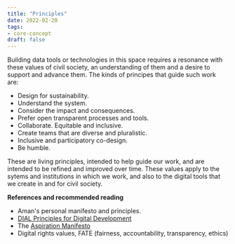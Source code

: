 ```yaml
---
title: "Principles"
date: 2022-02-20
tags:
- core-concept
draft: false
---
```


Building data tools or technologies in this space requires a resonance with these values of civil society, an understanding of them and a desire to support and advance them. The kinds of principes that guide such work are: 
* Design for sustainability. 
* Understand the system.
* Consider the impact and consequences. 
* Prefer open transparent processes and tools.
* Collaborate. Equitable and inclusive. 
* Create teams that are diverse and pluralistic.
* Inclusive and participatory co-design.
* Be humble. 

These are living principles, intended to help guide our work, and are intended to be refined and improved over time. These values apply to the sytems and institutions in which we work, and also to the digital tools that we create in and for civil society. 

**References and recommended reading**
* Aman's personal manifesto and principles. 
* [DIAL Principles for Digital Development](https://digitalprinciples.org/)
* The [Aspiration Manifesto](https://aspirationtech.org/publications/manifesto)
* Digital rights values, FATE (fairness, accountability, transparency, ethics)
